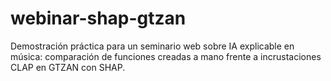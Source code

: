 # webinar-shap-gtzan
Demostración práctica para un seminario web sobre IA explicable en música: comparación de funciones creadas a mano frente a incrustaciones CLAP en GTZAN con SHAP.
